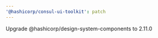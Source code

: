 ```yaml
---
'@hashicorp/consul-ui-toolkit': patch
---
```


Upgrade @hashicorp/design-system-components to 2.11.0

